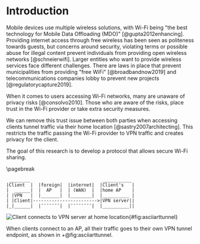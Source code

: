 # Introduction

Mobile devices use multiple wireless solutions,
with Wi-Fi being "the best technology for Mobile Data Offloading (MDO)"
[@gupta2012enhancing].
Providing internet access through free wireless has been seen
as politeness towards guests,
but concerns around
security, violating terms or possible abuse for illegal content
prevent individuals from providing open wireless networks
[@schneierwifi].
Larger entities who want to provide wireless services face different challenges.
There are laws in place that prevent
municipalities from providing "free WiFi"
[@broadbandnow2019]
and telecommunications companies lobby to prevent new projects 
[@regulatorycapture2019].

<!--
When people do have access to Wi-Fi,
they are concerned about their privacy.
This is observed by
doing an online search for 'Public WiFi',
which returns articles
on *Security* and *How to stay safe*.
These articles
commonly suggest to use a VPN.
-->

When it comes to users accessing Wi-Fi networks,
many are unaware of privacy risks
[@consolvo2010].
Those who are aware of the risks, place trust in the Wi-Fi provider or
take extra security measures.
<!--
Users who are aware of the risks
&mdash; and do not take extra security measures &mdash;
place trust in the Wi-Fi provider when connecting to an access point (AP).
-->


We can remove this trust issue between both parties
when accessing clients tunnel traffic via their home location
[@sastry2007architecting].
This restricts the traffic passing the Wi-Fi provider to VPN traffic
and creates privacy for the client.
<!--
This creates privacy and security for the visiting client
and limits the traffic flowing through the Wi-Fi provider to VPN traffic.
-->


The goal of this research is to develop a protocol that allows
secure Wi-Fi sharing.

\pagebreak
```
 ________                           ___________
|Client  |  |foreign|  |internet|  |Client's   |
|  ______|  |  AP   |  | (WAN)  |  |home AP    |
| |VPN   |  |_______|  |________|  |__________ |
| |Client|------------------------>|VPN server||
|_|______|  |¯¯¯¯¯¯¯|  |¯¯¯¯¯¯¯¯|  |__________||
```
![Client connects to VPN server at home location](/pixel.png){#fig:asciiarttunnel}

When clients connect to an AP,
all their traffic goes to their own VPN tunnel endpoint,
as shown in +@fig:asciiarttunnel.
